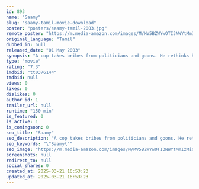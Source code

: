```yaml
---
id: 893
name: "Saamy"
slug: "saamy-tamil-movie-download"
poster: "posters/saamy-tamil-2003.jpg"
remote_poster: "https://m.media-amazon.com/images/M/MV5BZWYwOTI3NWYtMmIzMi00YWNiLTk2OGYtYzVjZGVmNWZhNzJjXkEyXkFqcGc@._V1_SX300.jpg"
original_language: "Tamil"
dubbed_in: null
released_date: "01 May 2003"
synopsis: "A cop takes bribes from politicians and goons. He rethinks his life choices after he meets a girl."
type: "movie"
rating: "7.3"
imdbid: "tt0376144"
tmdbid: null
views: 0
likes: 0
dislikes: 0
author_id: 1
trailer_url: null
runtime: "150 min"
is_featured: 0
is_active: 1
is_comingsoon: 0
seo_title: "Saamy"
seo_description: "A cop takes bribes from politicians and goons. He rethinks his life choices after he meets a girl."
seo_keywords: "\"Saamy\""
seo_image: "https://m.media-amazon.com/images/M/MV5BZWYwOTI3NWYtMmIzMi00YWNiLTk2OGYtYzVjZGVmNWZhNzJjXkEyXkFqcGc@._V1_SX300.jpg"
screenshots: null
redirect_to: null
social_shares: 0
created_at: 2025-03-21 16:53:23
updated_at: 2025-03-21 16:53:23
---
```


